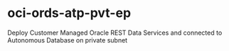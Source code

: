 # oci-ords-atp-pvt-ep
Deploy Customer Managed Oracle REST Data Services and connected to Autonomous Database on private subnet
